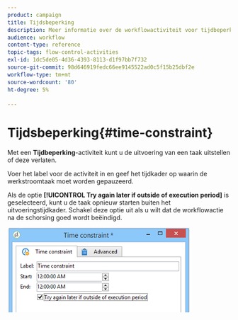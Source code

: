 ```yaml
---
product: campaign
title: Tijdsbeperking
description: Meer informatie over de workflowactiviteit voor tijdbeperking
audience: workflow
content-type: reference
topic-tags: flow-control-activities
exl-id: 1dc5de05-4d36-4393-8113-d1f97bb7f732
source-git-commit: 98d646919fedc66ee9145522ad0c5f15b25dbf2e
workflow-type: tm+mt
source-wordcount: '80'
ht-degree: 5%

---
```


# Tijdsbeperking{#time-constraint}

Met een **Tijdbeperking**-activiteit kunt u de uitvoering van een taak uitstellen of deze verlaten.

Voer het label voor de activiteit in en geef het tijdkader op waarin de werkstroomtaak moet worden gepauzeerd.

Als de optie **[!UICONTROL Try again later if outside of execution period]** is geselecteerd, kunt u de taak opnieuw starten buiten het uitvoeringstijdkader. Schakel deze optie uit als u wilt dat de workflowactie na de schorsing goed wordt beëindigd.

![](assets/s_user_scheduled_wait.png)
